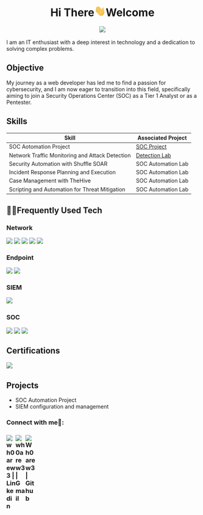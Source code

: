 <h1 align="center">Hi There<img src="https://raw.githubusercontent.com/ABSphreak/ABSphreak/master/gifs/Hi.gif" width="30px">Welcome</h1>
<p align="center">
  <a href="https://github.com/wh0arew3/readme-typing-svg"><img src="https://readme-typing-svg.herokuapp.com?lines=Ethical+Hacker;It++Enthusiast&center=true&width=500&height=50"></a>
</p>



I am an IT enthusiast with a deep interest in technology and a dedication to solving complex problems.

## Objective

My journey as a web developer has led me to find a passion for cybersecurity, and I am now eager to transition into this field, specifically aiming to join a Security Operations Center (SOC) as a Tier 1 Analyst or as a Pentester.

## Skills

| Skill                                         | Associated Project         |
|-----------------------------------------------|----------------------------|
| SOC Aotomation Project         | <a href="https://github.com/wh0arew3/SOC-Automation/tree/main">SOC Project</a>|
| Network Traffic Monitoring and Attack Detection | <a href="https://google.com">Detection Lab</a>|
| Security Automation with Shuffle SOAR         | SOC Automation Lab|
| Incident Response Planning and Execution      | SOC Automation Lab|
| Case Management with TheHive                  | SOC Automation Lab|
| Scripting and Automation for Threat Mitigation | SOC Automation Lab|

## 🧑‍💻Frequently Used Tech
### Network
<div>
    <img src="https://img.shields.io/badge/-Wireshark-1679A7?&style=for-the-badge&logo=Wireshark&logoColor=white" />
    <img src="https://img.shields.io/badge/-Netcat-4D4D4D?&style=for-the-badge&logo=Netcat" />
    <img src="https://img.shields.io/badge/-Nmap-4D4D4D?&style=for-the-badge" />
    <img src="https://img.shields.io/badge/-Tcpdump-4D4D4D?&style=for-the-badge" />
    <img src="https://img.shields.io/badge/-Traceroute-4D4D4D?&style=for-the-badge" />
</div>

### Endpoint
<div>
    <img src="https://img.shields.io/badge/-Microsoft_Defender_for_Endpoint-00A4EF?&style=for-the-badge&logo=Microsoft&logoColor=white" />
    <img src="https://img.shields.io/badge/-Kaspersky_Endpoint_Security-00A4EF?&style=for-the-badge&logo=Kaspersky" />
</div>

### SIEM
<div>
    <img src="https://img.shields.io/badge/-Elastic-005571?&style=for-the-badge&logo=Elastic&logoColor=white" />
</div>

### SOC
<div>
    <img src="https://img.shields.io/badge/-Wazuh-005571?&style=for-the-badge" />
    <img src="https://img.shields.io/badge/-Shuffle-005571?&style=for-the-badge" />
    <img src="https://img.shields.io/badge/-TheHive-005571?&style=for-the-badge" />
</div>

## Certifications
<div>
<img src="https://img.shields.io/badge/-Cisco%20CyberOps-000080?&style=for-the-badge&logo=Cisco&logoColor=white" />
</div>

## Projects
- SOC Automation Project
- SIEM configuration and management


<h3> Connect with me🤝: <h3>
  </hr>
  <a href="www.linkedin.com/in/santiago-sierralta">
   <img align="left" alt="wh0arew3 | Linkedin" width="24px" src="https://www.vectorlogo.zone/logos/linkedin/linkedin-icon.svg" />
  </a>
  <a href="mailto:santinieto440@gmail.com">
    <img align="left" alt="wh0arew3 | Gmail" width="26px" src="https://www.vectorlogo.zone/logos/gmail/gmail-icon.svg" />
  </a>
   <a href="https://github.com/wh0arew3">
    <img align="left" alt="Wh0arew3| Github" width="26px" src="https://www.vectorlogo.zone/logos/github/github-tile.svg" />
  </a>
  <br>
